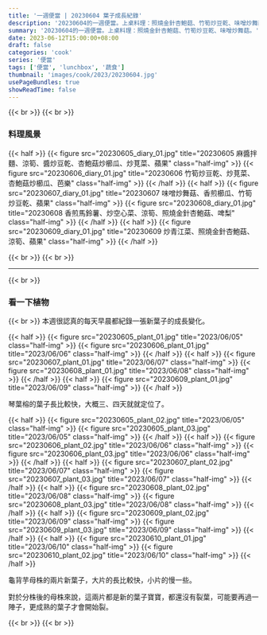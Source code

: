 ```yaml
---
title: '一週便當 | 20230604 葉子成長紀錄'
description: '20230604的一週便當。上桌料理：照燒金針杏鮑菇、竹筍炒豆乾、味噌炒舞菇。'
summary: '20230604的一週便當。上桌料理：照燒金針杏鮑菇、竹筍炒豆乾、味噌炒舞菇。'
date: 2023-06-12T15:00:00+08:00
draft: false
categories: 'cook'
series: '便當'
tags: ['便當', 'lunchbox', '蔬食']
thumbnail: 'images/cook/2023/20230604.jpg'
usePageBundles: true
showReadTime: false
---
```


{{< br >}}
{{< br >}}

### 料理風景

{{< half >}}
{{< figure src="20230605_diary_01.jpg" title="20230605 麻醬拌麵、涼筍、醬炒豆乾、杏鮑菇炒櫛瓜、炒莧菜、蘋果" class="half-img" >}}
{{< figure src="20230606_diary_01.jpg" title="20230606 竹筍炒豆乾、炒莧菜、杏鮑菇炒櫛瓜、芭樂" class="half-img" >}}
{{< /half >}}
{{< half >}}
{{< figure src="20230607_diary_01.jpg" title="20230607 味噌炒舞菇、香煎櫛瓜、竹筍炒豆乾、蘋果" class="half-img" >}}
{{< figure src="20230608_diary_01.jpg" title="20230608 香煎馬鈴薯、炒空心菜、涼筍、照燒金針杏鮑菇、啤梨" class="half-img" >}}
{{< /half >}}
{{< half >}}
{{< figure src="20230609_diary_01.jpg" title="20230609 炒青江菜、照燒金針杏鮑菇、涼筍、蘋果" class="half-img" >}}
{{< /half >}}

{{< br >}}
{{< br >}}

---

{{< br >}}

### 看一下植物

{{< br >}}
本週很認真的每天早晨都紀錄一張新葉子的成長變化。

{{< half >}}
{{< figure src="20230605_plant_01.jpg" title="2023/06/05" class="half-img" >}}
{{< figure src="20230606_plant_01.jpg" title="2023/06/06" class="half-img" >}}
{{< /half >}}
{{< half >}}
{{< figure src="20230607_plant_01.jpg" title="2023/06/07" class="half-img" >}}
{{< figure src="20230608_plant_01.jpg" title="2023/06/08" class="half-img" >}}
{{< /half >}}
{{< half >}}
{{< figure src="20230609_plant_01.jpg" title="2023/06/09" class="half-img" >}}
{{< /half >}}


琴葉榕的葉子長比較快，大概三、四天就就定位了。


{{< half >}}
{{< figure src="20230605_plant_02.jpg" title="2023/06/05" class="half-img" >}}
{{< figure src="20230605_plant_03.jpg" title="2023/06/05" class="half-img" >}}
{{< /half >}}
{{< half >}}
{{< figure src="20230606_plant_02.jpg" title="2023/06/06" class="half-img" >}}
{{< figure src="20230606_plant_03.jpg" title="2023/06/06" class="half-img" >}}
{{< /half >}}
{{< half >}}
{{< figure src="20230607_plant_02.jpg" title="2023/06/07" class="half-img" >}}
{{< figure src="20230607_plant_03.jpg" title="2023/06/07" class="half-img" >}}
{{< /half >}}
{{< half >}}
{{< figure src="20230608_plant_02.jpg" title="2023/06/08" class="half-img" >}}
{{< figure src="20230608_plant_03.jpg" title="2023/06/08" class="half-img" >}}
{{< /half >}}
{{< half >}}
{{< figure src="20230609_plant_02.jpg" title="2023/06/09" class="half-img" >}}
{{< figure src="20230609_plant_03.jpg" title="2023/06/09" class="half-img" >}}
{{< /half >}}
{{< half >}}
{{< figure src="20230610_plant_01.jpg" title="2023/06/10" class="half-img" >}}
{{< figure src="20230610_plant_02.jpg" title="2023/06/10" class="half-img" >}}
{{< /half >}}

龜背芋母株的兩片新葉子，大片的長比較快，小片的慢一些。

對於分株後的母株來說，這兩片都是新的葉子寶寶，都還沒有裂葉，可能要再過一陣子，更成熟的葉子才會開始裂。

{{< br >}}
{{< br >}}
